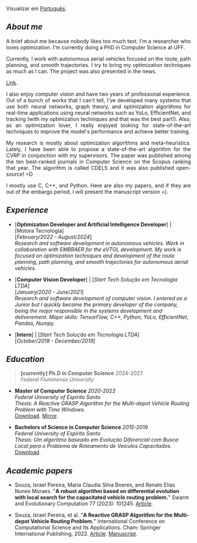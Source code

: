 Visualizar em [Português](./index-pt-br.md).

## _About me_

<p align="justify">A brief about me because nobody likes too much text. I'm a researcher who loves optimization. I'm currently doing a PhD in Computer Science at UFF.</p>

<p align="justify">Currently, I work with autonomous aerial vehicles focused on the route, path planning, and smooth trajectories. I try to bring my optimization techniques as much as I can. The project was also presented in the news.</p> 

[Link](https://tribunaonline.com.br/economia/tecnologia-capixaba-no-carro-voador-da-embraer-139290).
  
<p align="justify">I also enjoy computer vision and have two years of professional experience. Out of a bunch of works that I can't tell, I've developed many systems that use both neural networks, graph theory, and optimization algorithms for real-time applications using neural networks such as YoLo, EfficientNet, and tracking (with my optimization techniques and that was the best part!). Also, as an optimization lover, I really enjoyed looking for state-of-the-art techniques to improve the model's performance and achieve better training.</p>

<p align="justify">My research is mostly about optimization algorithms and meta-heuristics. Lately, I have been able to propose a state-of-the-art algorithm for the CVRP in conjunction with my supervisors. The paper was published among the ten best-ranked journals in Computer Science on the Scopus ranking that year. The algorithm is called CDELS and it was also published open-source! =D</p>

<p align="justify">I mostly use C, C++, and Python. Here are also my papers, and if they are out of the embargo period, I will present the manuscript version =).</p>


## _Experience_

* [**Optimization Developer and Artificial Intelligence Developer**] | [Motora Tecnologia]  
[_February/2022 - August/2024_]  
_Research and software development in autonomous vehicles. Work in collaboration with EMBRAER for the eVTOL development. My work is focused on optimization techniques and development of the route planning, path planning, and smooth trajectories for autonomous aerial vehicles._

* [**Computer Vision Developer**] | [_Start Tech Solução em Tecnologia LTDA_]  
[_January/2020 - June/2021_]  
_Research and software development of computer vision. I entered as a Junior but I quickly became the primary developer of the company, being the major responsible in the systems development and deliverement. Major skills: TensorFlow, C++, Python, YoLo, EfficientNet, Pandas, Numpy._

* [**Intern**] | [_Start Tech Solução em Tecnologia LTDA_]  
[_October/2019 - December/2019_] 


## _Education_

> **[currently] Ph.D in Computer Science** 2024-2027  
> _Federal Fluminense University_


* **Master of Computer Science** _2020-2022_  
_Federal University of Espírito Santo_  
_Thesis: A Reactive GRASP Algorithm for the Multi-depot Vehicle Routing Problem with Time Windows._  
[Download](https://repositorio.ufes.br/server/api/core/bitstreams/bc535170-c0ac-4cfd-93a0-8ee2114e5cf5/content).
[Mirror](./articles/thesis/2022-thesis.pdf).


* **Bachelors of Science in Computer Science** _2015-2019_  
_Federal University of Espírito Santo_  
_Thesis: Um algoritmo baseado em Evolução Diferencial com Busca Local para o Problema de Roteamento de Veículos Capacitados._  
[Download](https://github.com/israelpereira55/israelpereira55.github.io/blob/main/articles/thesis/bsc-thesis-2019.pdf).


## _Academic papers_

* Souza, Israel Pereira, Maria Claudia Silva Boeres, and Renato Elias Nunes Moraes. "**A robust algorithm based on differential evolution with local search for the capacitated vehicle routing problem.**" Swarm and Evolutionary Computation 77 (2023): 101245.
[Article](https://www.sciencedirect.com/science/article/pii/S2210650223000196).


* Souza, Israel Pereira, et al. "**A Reactive GRASP Algorithm for the Multi-depot Vehicle Routing Problem.**" International Conference on Computational Science and Its Applications. Cham: Springer International Publishing, 2022.
[Article](https://link.springer.com/chapter/10.1007/978-3-031-10562-3_7).
[Manuscript](https://github.com/israelpereira55/israelpereira55.github.io/blob/main/articles/MDVRP_ICCSA_2022_LNCS.pdf).

